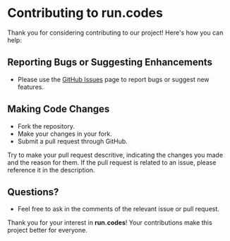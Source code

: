 # Contributing to **run.codes**

Thank you for considering contributing to our project! Here's how you can help:

## Reporting Bugs or Suggesting Enhancements

- Please use the [GitHub Issues](https://github.com/runcodes-icmc/database/issues) page to report bugs or suggest new features.

## Making Code Changes

- Fork the repository.
- Make your changes in your fork.
- Submit a pull request through GitHub.

Try to make your pull request descritive, indicating the changes you made and the reason for them. If the pull request is
related to an issue, please reference it in the description.

## Questions?

- Feel free to ask in the comments of the relevant issue or pull request.

Thank you for your interest in **run.codes**! Your contributions make this project better for everyone.
